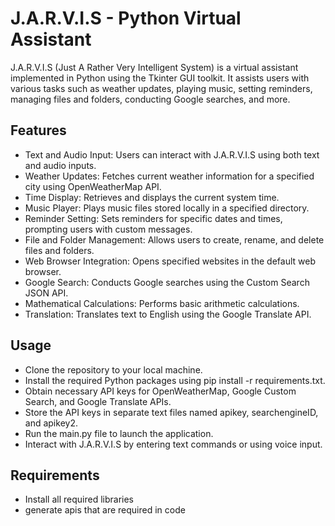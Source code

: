 # J.A.R.V.I.S - Python Virtual Assistant
J.A.R.V.I.S (Just A Rather Very Intelligent System) is a virtual assistant implemented in Python using the Tkinter GUI toolkit. It assists users with various tasks such as weather updates, playing music, setting reminders, managing files and folders, conducting Google searches, and more.

## Features
- Text and Audio Input: Users can interact with J.A.R.V.I.S using both text and audio inputs.
- Weather Updates: Fetches current weather information for a specified city using OpenWeatherMap API.
- Time Display: Retrieves and displays the current system time.
- Music Player: Plays music files stored locally in a specified directory.
- Reminder Setting: Sets reminders for specific dates and times, prompting users with custom messages.
- File and Folder Management: Allows users to create, rename, and delete files and folders.
- Web Browser Integration: Opens specified websites in the default web browser.
- Google Search: Conducts Google searches using the Custom Search JSON API.
- Mathematical Calculations: Performs basic arithmetic calculations.
- Translation: Translates text to English using the Google Translate API.

## Usage
- Clone the repository to your local machine.
- Install the required Python packages using pip install -r requirements.txt.
- Obtain necessary API keys for OpenWeatherMap, Google Custom Search, and Google Translate APIs.
- Store the API keys in separate text files named apikey, searchengineID, and apikey2.
- Run the main.py file to launch the application.
- Interact with J.A.R.V.I.S by entering text commands or using voice input.

## Requirements
- Install all required libraries
- generate apis that are required in code
